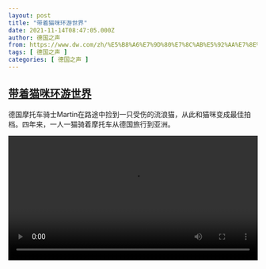 ```yaml
---
layout: post
title: "带着猫咪环游世界"
date: 2021-11-14T08:47:05.000Z
author: 德国之声
from: https://www.dw.com/zh/%E5%B8%A6%E7%9D%80%E7%8C%AB%E5%92%AA%E7%8E%AF%E6%B8%B8%E4%B8%96%E7%95%8C/a-59757342
tags: [ 德国之声 ]
categories: [ 德国之声 ]
---
```

<!--1636879625000-->
[带着猫咪环游世界](https://www.dw.com/zh/%E5%B8%A6%E7%9D%80%E7%8C%AB%E5%92%AA%E7%8E%AF%E6%B8%B8%E4%B8%96%E7%95%8C/a-59757342)
------

<div>
<p>德国摩托车骑士Martin在路途中捡到一只受伤的流浪猫，从此和猫咪变成最佳拍档。四年来，一人一猫骑着摩托车从德国旅行到亚洲。</small></p><video src="https://tvdownloaddw-a.akamaihd.net/dwtv_video/flv/vdt_zh/2021/bchi211108_001_mogli_01r_sd_sor.mp4" controls style="width:100%"></video>
</div>
